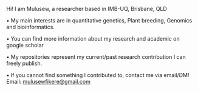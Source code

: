 Hi! I am Mulusew, a researcher based in IMB-UQ, Brisbane, QLD

•	My main interests are in quantitative genetics, Plant breeding, Genomics and bioinformatics. 

•	You can find more information about my research and academic on google scholar

•	My repositories represent my current/past research contribution I can freely publish. 

• If you cannot find something I contributed to, contact me via email/DM!
Email: mulusewfikere@gmail.com
